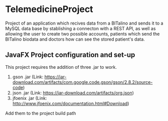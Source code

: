# TelemedicineProject

Project of an application which recives data from a BITalino and sends it to a MySQL data base by stablishing a connecton with a REST API, as well as allowing the user to create two possible accounts, patients which send the BITalino biodata and doctors how can see the stored patient's data.

## JavaFX Project configuration and set-up

This project requires the addition of three .jar to work.

1. gson .jar (Link: https://jar-download.com/artifacts/com.google.code.gson/gson/2.8.2/source-code)
2. json .jar (Link: https://jar-download.com/artifacts/org.json)
3. jfoenix .jar (Link: http://www.jfoenix.com/documentation.html#Download)

Add them to the project build path
